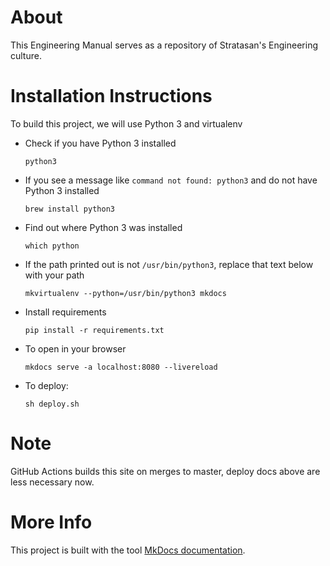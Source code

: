 # About

This Engineering Manual serves as a repository of Stratasan's Engineering culture.

# Installation Instructions

To build this project, we will use Python 3 and virtualenv

* Check if you have Python 3 installed
  ```
  python3
  ```

* If you see a message like `command not found: python3` and do not have Python 3 installed
  ```
  brew install python3
  ```

* Find out where Python 3 was installed
  ```
  which python
  ```

* If the path printed out is not `/usr/bin/python3`, replace that text below with your path
  ```
  mkvirtualenv --python=/usr/bin/python3 mkdocs
  ```

* Install requirements
  ```
  pip install -r requirements.txt
  ```

* To open in your browser
  ```
  mkdocs serve -a localhost:8080 --livereload
  ```

* To deploy:
  ```
  sh deploy.sh
  ```

# Note

GitHub Actions builds this site on merges to master, deploy docs above are less necessary now.

# More Info

This project is built with the tool [MkDocs documentation](http://www.mkdocs.org).